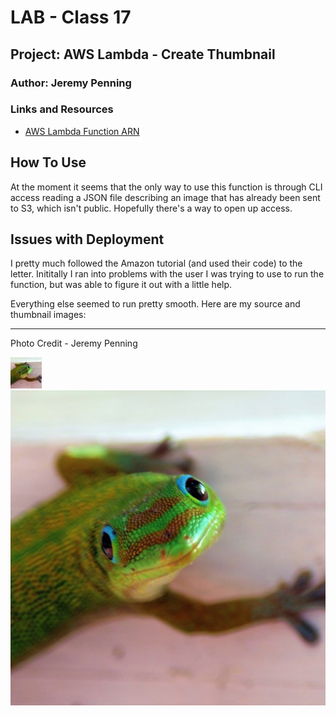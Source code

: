 # LAB - Class 17

## Project: AWS Lambda - Create Thumbnail

### Author: Jeremy Penning

### Links and Resources

- [AWS Lambda Function ARN](arn:aws:lambda:us-west-2:219177530110:function:CreateThumbnail)

## How To Use

At the moment it seems that the only way to use this function is through CLI access reading a JSON file describing an image that has already been sent to S3, which isn't public. Hopefully there's a way to open up access.

## Issues with Deployment

I pretty much followed the Amazon tutorial (and used their code) to the letter. Inititally I ran into problems with the user I was trying to use to run the function, but was able to figure it out with a little help.

Everything else seemed to run pretty smooth. Here are my source and thumbnail images:

---

Photo Credit - Jeremy Penning

![thumbnail](./assets/resized-IMG_7988_sq.jpg)
![original](./assets/IMG_7988_sq.jpg)
